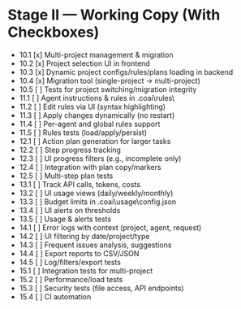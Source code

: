# Stage II — Working Copy (With Checkboxes)

- 10.1 [x] Multi-project management & migration
- 10.2 [x] Project selection UI in frontend
- 10.3 [x] Dynamic project configs/rules/plans loading in backend
- 10.4 [x] Migration tool (single-project → multi-project)
- 10.5 [ ] Tests for project switching/migration integrity
- 11.1 [ ] Agent instructions & rules in .coai\rules\
- 11.2 [ ] Edit rules via UI (syntax highlighting)
- 11.3 [ ] Apply changes dynamically (no restart)
- 11.4 [ ] Per-agent and global rules support
- 11.5 [ ] Rules tests (load/apply/persist)
- 12.1 [ ] Action plan generation for larger tasks
- 12.2 [ ] Step progress tracking
- 12.3 [ ] UI progress filters (e.g., incomplete only)
- 12.4 [ ] Integration with plan copy/markers
- 12.5 [ ] Multi-step plan tests
- 13.1 [ ] Track API calls, tokens, costs
- 13.2 [ ] UI usage views (daily/weekly/monthly)
- 13.3 [ ] Budget limits in .coai\usage\config.json
- 13.4 [ ] UI alerts on thresholds
- 13.5 [ ] Usage & alerts tests
- 14.1 [ ] Error logs with context (project, agent, request)
- 14.2 [ ] UI filtering by date/project/type
- 14.3 [ ] Frequent issues analysis, suggestions
- 14.4 [ ] Export reports to CSV/JSON
- 14.5 [ ] Log/filters/export tests
- 15.1 [ ] Integration tests for multi-project
- 15.2 [ ] Performance/load tests
- 15.3 [ ] Security tests (file access, API endpoints)
- 15.4 [ ] CI automation
